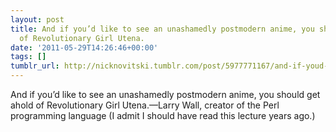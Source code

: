 ```yaml
---
layout: post
title: And if you’d like to see an unashamedly postmodern anime, you should get ahold
  of Revolutionary Girl Utena.
date: '2011-05-29T14:26:46+00:00'
tags: []
tumblr_url: http://nicknovitski.tumblr.com/post/5977771167/and-if-youd-like-to-see-an-unashamedly-postmodern
---
```

And if you’d like to see an unashamedly postmodern anime, you should get ahold of Revolutionary Girl Utena.—Larry Wall, creator of the Perl programming language
(I admit I should have read this lecture years ago.)
